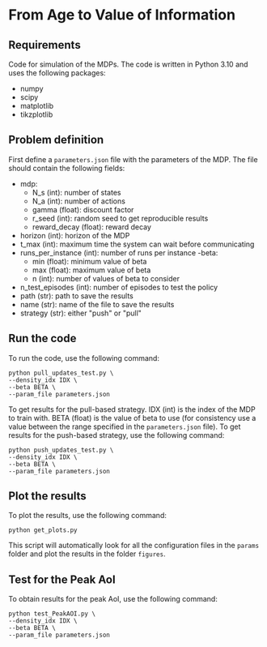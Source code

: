 # From Age to Value of Information

## Requirements
Code for simulation of the MDPs. The code is written in Python 3.10 and uses the following packages:
- numpy
- scipy 
- matplotlib 
- tikzplotlib

## Problem definition
First define a ``parameters.json`` file with the parameters of the MDP. The file should contain the following fields:
- mdp:
    - N_s (int): number of states
    - N_a (int): number of actions
    - gamma (float): discount factor
    - r_seed (int): random seed to get reproducible results
    - reward_decay (float): reward decay
- horizon (int): horizon of the MDP
- t_max (int): maximum time the system can wait before communicating
- runs_per_instance (int): number of runs per instance
-beta:
    - min (float): minimum value of beta
    - max (float): maximum value of beta
    - n (int): number of values of beta to consider
- n_test_episodes (int): number of episodes to test the policy
- path (str): path to save the results
- name (str): name of the file to save the results
- strategy (str): either "push" or "pull"

## Run the code
To run the code, use the following command:
```
python pull_updates_test.py \
--density_idx IDX \
--beta BETA \
--param_file parameters.json
```
To get results for the pull-based strategy. IDX (int) is the index of the MDP to train with. BETA (float) is the value of beta to use (for consistency use a value between the range specified in the ``parameters.json`` file). To get results for the push-based strategy, use the following command:
```
python push_updates_test.py \
--density_idx IDX \
--beta BETA \
--param_file parameters.json
```

## Plot the results
To plot the results, use the following command:
```
python get_plots.py
```
This script will automatically look for all the configuration files in the ``params`` folder and plot the results in the folder ``figures``.

## Test for the Peak AoI
To obtain results for the peak AoI, use the following command:
```
python test_PeakAOI.py \
--density_idx IDX \
--beta BETA \
--param_file parameters.json
```
